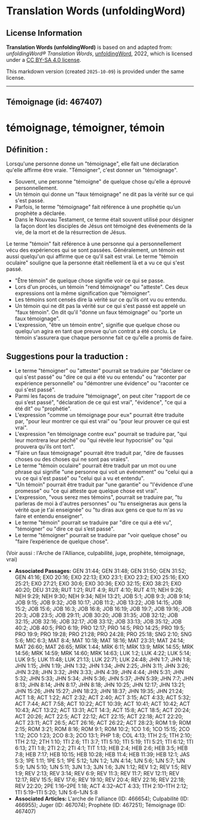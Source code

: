 # Translation Words (unfoldingWord)

## License Information

**Translation Words (unfoldingWord)** is based on and adapted from: _unfoldingWord® Translation Words_, [unfoldingWord](https://unfoldingword.org/utw), 2022, which is licensed under a [CC BY-SA 4.0 license](https://creativecommons.org/licenses/by-sa/4.0/legalcode.en).

This markdown version (created `2025-10-09`) is provided under the same license.



--------------------------------

## Témoignage (id: 467407)

témoignage, témoigner, témoin
=============================

Définition :
------------

Lorsqu'une personne donne un "témoignage", elle fait une déclaration qu'elle affirme être vraie. "Témoigner", c'est donner un "témoignage".

* Souvent, une personne "témoigne" de quelque chose qu'elle a éprouvé personnellement.
* Un témoin qui donne un "faux témoignage" ne dit pas la vérité sur ce qui s'est passé.
* Parfois, le terme "témoignage" fait référence à une prophétie qu'un prophète a déclarée.
* Dans le Nouveau Testament, ce terme était souvent utilisé pour désigner la façon dont les disciples de Jésus ont témoigné des événements de la vie, de la mort et de la résurrection de Jésus.

Le terme "témoin" fait référence à une personne qui a personnellement vécu des expériences qui se sont passées. Généralement, un témoin est aussi quelqu'un qui affirme que ce qu'il sait est vrai. Le terme "témoin oculaire" souligne que la personne était réellement là et a vu ce qui s'est passé.

* "Être témoin" de quelque chose signifie voir ce qui se passe.
* Lors d'un procès, un témoin "rend témoignage" ou "atteste". Ces deux expressions ont la même signification que "témoigner".
* Les témoins sont censés dire la vérité sur ce qu'ils ont vu ou entendu.
* Un témoin qui ne dit pas la vérité sur ce qui s'est passé est appelé un "faux témoin". On dit qu'il "donne un faux témoignage" ou "porte un faux témoignage".
* L'expression, "être un témoin entre", signifie que quelque chose ou quelqu'un agira en tant que preuve qu'un contrat a été conclu. Le témoin s'assurera que chaque personne fait ce qu'elle a promis de faire.

Suggestions pour la traduction :
--------------------------------

* Le terme "témoigner" ou "attester" pourrait se traduire par "déclarer ce qui s'est passé" ou "dire ce qui a été vu ou entendu" ou "raconter par expérience personnelle" ou "démontrer une évidence" ou "raconter ce qui s'est passé".
* Parmi les façons de traduire "témoignage", on peut citer "rapport de ce qui s’est passé", "déclaration de ce qui est vrai", "évidence", "ce qui a été dit" ou "prophétie".
* L'expression "comme un témoignage pour eux" pourrait être traduite par, "pour leur montrer ce qui est vrai" ou "pour leur prouver ce qui est vrai".
* L'expression "en témoignage contre eux" pourrait se traduire par, "qui leur montrera leur péché" ou "qui révèle leur hypocrisie" ou "qui prouvera qu'ils ont tort".
* "Faire un faux témoignage" pourrait être traduit par, "dire de fausses choses ou des choses qui ne sont pas vraies".
* Le terme "témoin oculaire" pourrait être traduit par un mot ou une phrase qui signifie "une personne qui voit un événement" ou "celui qui a vu ce qui s'est passé" ou "celui qui a vu et entendu".
* "Un témoin" pourrait être traduit par "une garantie" ou "l'évidence d'une promesse" ou "ce qui atteste que quelque chose est vrai".
* L'expression, "vous serez mes témoins", pourrait se traduire par, "tu parleras de moi à d'autres personnes" ou "tu enseigneras aux gens la vérité que je t'ai enseignée" ou "tu diras aux gens ce que tu m'as vu faire et entendu enseigner".
* Le terme "témoin" pourrait se traduire par "dire ce qui a été vu", "témoigner" ou "dire ce qui s’est passé".
* Le terme "témoigner" pourrait se traduire par "voir quelque chose" ou "faire l’expérience de quelque chose".

(Voir aussi : l'Arche de l'Alliance, culpabilité, juge, prophète, témoignage, vrai)

* **Associated Passages:** GEN 31:44; GEN 31:48; GEN 31:50; GEN 31:52; GEN 41:16; EXO 20:16; EXO 22:13; EXO 23:1; EXO 23:2; EXO 25:16; EXO 25:21; EXO 27:21; EXO 30:6; EXO 30:36; EXO 32:15; EXO 38:21; EXO 40:20; DEU 31:28; RUT 1:21; RUT 4:9; RUT 4:10; RUT 4:11; NEH 9:26; NEH 9:29; NEH 9:30; NEH 9:34; NEH 13:21; JOB 5:1; JOB 9:3; JOB 9:14; JOB 9:15; JOB 9:32; JOB 10:17; JOB 11:2; JOB 13:22; JOB 14:15; JOB 15:2; JOB 15:6; JOB 16:3; JOB 16:8; JOB 16:19; JOB 19:7; JOB 19:16; JOB 20:3; JOB 23:5; JOB 29:11; JOB 30:20; JOB 31:35; JOB 32:12; JOB 32:15; JOB 32:16; JOB 32:17; JOB 33:12; JOB 33:13; JOB 35:12; JOB 40:2; JOB 40:5; PRO 6:19; PRO 12:17; PRO 14:5; PRO 14:25; PRO 19:5; PRO 19:9; PRO 19:28; PRO 21:28; PRO 24:28; PRO 25:18; SNG 2:10; SNG 5:6; MIC 6:3; MAT 8:4; MAT 10:18; MAT 18:16; MAT 23:31; MAT 24:14; MAT 26:60; MAT 26:65; MRK 1:44; MRK 6:11; MRK 13:9; MRK 14:55; MRK 14:56; MRK 14:59; MRK 14:60; MRK 14:63; LUK 1:2; LUK 4:22; LUK 5:14; LUK 9:5; LUK 11:48; LUK 21:13; LUK 22:71; LUK 24:48; JHN 1:7; JHN 1:8; JHN 1:15; JHN 1:19; JHN 1:32; JHN 1:34; JHN 2:25; JHN 3:11; JHN 3:26; JHN 3:28; JHN 3:32; JHN 3:33; JHN 4:39; JHN 4:44; JHN 5:31; JHN 5:32; JHN 5:33; JHN 5:34; JHN 5:36; JHN 5:37; JHN 5:39; JHN 7:7; JHN 8:13; JHN 8:14; JHN 8:17; JHN 8:18; JHN 10:25; JHN 12:17; JHN 13:21; JHN 15:26; JHN 15:27; JHN 18:23; JHN 18:37; JHN 19:35; JHN 21:24; ACT 1:8; ACT 1:22; ACT 2:32; ACT 2:40; ACT 3:15; ACT 4:33; ACT 5:32; ACT 7:44; ACT 7:58; ACT 10:22; ACT 10:39; ACT 10:41; ACT 10:42; ACT 10:43; ACT 13:22; ACT 13:31; ACT 14:3; ACT 15:8; ACT 18:5; ACT 20:24; ACT 20:26; ACT 22:5; ACT 22:12; ACT 22:15; ACT 22:18; ACT 22:20; ACT 23:11; ACT 26:5; ACT 26:16; ACT 26:22; ACT 28:23; ROM 1:9; ROM 2:15; ROM 3:21; ROM 8:16; ROM 9:1; ROM 10:2; 1CO 1:6; 1CO 15:15; 2CO 1:12; 2CO 1:23; 2CO 8:3; 2CO 13:1; PHP 1:8; COL 4:13; 1TH 2:5; 1TH 2:10; 1TH 2:12; 2TH 1:10; 1TI 2:6; 1TI 3:7; 1TI 5:10; 1TI 5:19; 1TI 5:21; 1TI 6:12; 1TI 6:13; 2TI 1:8; 2TI 2:2; 2TI 4:1; TIT 1:13; HEB 2:4; HEB 2:6; HEB 3:5; HEB 7:8; HEB 7:17; HEB 10:15; HEB 10:28; HEB 11:4; HEB 11:39; HEB 12:1; JAS 5:3; 1PE 1:11; 1PE 5:1; 1PE 5:12; 1JN 1:2; 1JN 4:14; 1JN 5:6; 1JN 5:7; 1JN 5:9; 1JN 5:10; 1JN 5:11; 3JN 1:3; 3JN 1:6; 3JN 1:12; REV 1:2; REV 1:5; REV 1:9; REV 2:13; REV 3:14; REV 6:9; REV 11:3; REV 11:7; REV 12:11; REV 12:17; REV 15:5; REV 17:6; REV 19:10; REV 20:4; REV 22:16; REV 22:18; REV 22:20; 2PE 1:16–2PE 1:18; ACT 4:32–ACT 4:33; 1TH 2:10–1TH 2:12; 1TI 5:19–1TI 5:20; 1JN 5:6–1JN 5:8
* **Associated Articles:** L'arche de l'alliance (ID: 466654); Culpabilité (ID: 466955); Juger (ID: 467074); Prophète (ID: 467251); Témoignage (ID: 467407)

